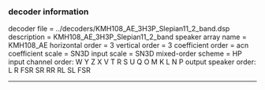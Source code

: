 
### decoder information 
decoder file = ../decoders/KMH108_AE_3H3P_Slepian11_2_band.dsp
description = KMH108_AE_3H3P_Slepian11_2_band
speaker array name = KMH108_AE
horizontal order   = 3
vertical order     = 3
coefficient order  = acn
coefficient scale  = SN3D
input scale        = SN3D
mixed-order scheme = HP
input channel order: W Y Z X V T R S U Q O M K L N P 
output speaker order: L R FSR SR RR RL SL FSR 

---

